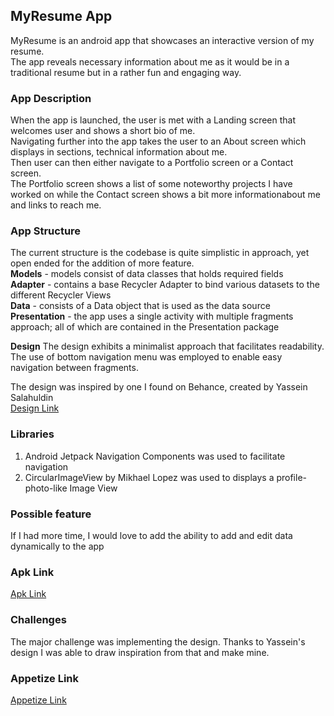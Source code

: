 
## MyResume App
MyResume is an android app that showcases an interactive version of my resume.\
The app reveals necessary information about me as it would be in a traditional resume but in a rather fun and engaging way.

### App Description
When the app is launched, the user is met with a Landing screen that welcomes user and shows a short bio of me. \
Navigating further into the app takes the user to an About screen which displays in sections, technical information about me. \
Then user can then either navigate to a Portfolio screen or a Contact screen. \
The Portfolio screen shows a list of some noteworthy projects I have worked on while the Contact screen shows a bit more informationabout me and links to reach me.

### App Structure
The current structure is the codebase is quite simplistic in approach, yet open ended for the addition of more feature. \
**Models** - models consist of data classes that holds required fields \
**Adapter** - contains a base Recycler Adapter to bind various datasets to the different Recycler Views \
**Data** - consists of a Data object that is used as the data source \
**Presentation** - the app uses a single activity with multiple fragments approach; all of which are contained in the Presentation package




**Design**
The design exhibits a minimalist approach that facilitates readability. The use of bottom navigation menu was employed to enable easy navigation between fragments.

The design was inspired by one I found on Behance, created by Yassein Salahuldin \
[Design Link](https://www.behance.net/gallery/150836705/SIMPLE-RESUME-APP-UIUX?tracking_source=search_projects%7Cresume+app)



### Libraries
1. Android Jetpack Navigation Components was used to facilitate navigation
2. CircularImageView by Mikhael Lopez was used to displays a profile-photo-like Image View

### Possible feature
If I had more time, I would love to add the ability to add and edit data dynamically to the app

### Apk Link
[Apk Link](https://drive.google.com/file/d/1FOh18_QrOD-msPoSVM4EimNa1oJQ9JKa/view?usp=sharing)


### Challenges
The major challenge was implementing the design. Thanks to Yassein's design I was able to draw inspiration from that and make mine.


### Appetize Link
[Appetize Link](https://appetize.io/app/xm4gbfsldknepwjgldepbmbvv4)

